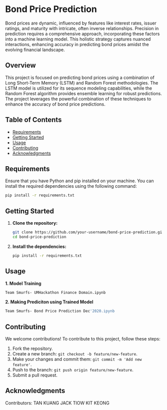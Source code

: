 # Bond Price Prediction
Bond prices are dynamic, influenced by features like interest rates, issuer ratings, and maturity with intricate, often inverse relationships. Precision in prediction requires a comprehensive approach, incorporating these factors into a machine learning model. This holistic strategy captures nuanced interactions, enhancing accuracy in predicting bond prices amidst the evolving financial landscape.

## Overview
This project is focused on predicting bond prices using a combination of Long Short-Term Memory (LSTM) and Random Forest methodologies. The LSTM model is utilized for its sequence modeling capabilities, while the Random Forest algorithm provides ensemble learning for robust predictions. The project leverages the powerful combination of these techniques to enhance the accuracy of bond price predictions.

## Table of Contents

- [Requirements](#requirements)
- [Getting Started](#getting-started)
- [Usage](#usage)
- [Contributing](#contributing)
- [Acknowledgments](#acknowledgments)

## Requirements

Ensure that you have Python and pip installed on your machine. You can install the required dependencies using the following command:

```bash
pip install -r requirements.txt
```

## Getting Started

1. **Clone the repository:**

   ```bash
   git clone https://github.com/your-username/bond-price-prediction.git
   cd bond-price-prediction
   ```

2. **Install the dependencies:**

   ```bash
   pip install -r requirements.txt
   ```

## Usage

**1. Model Training**
```bash
Team Smurfs- UMHackathon Finance Domain.ipynb
```

**2. Making Prediciton using Trained Model**
```bash
Team Smurfs- Bond Price Prediction Dec'2020.ipynb
```

## Contributing

We welcome contributions! To contribute to this project, follow these steps:
1. Fork the repository.
2. Create a new branch: `git checkout -b feature/new-feature`.
3. Make your changes and commit them: `git commit -m 'Add new feature'`.
4. Push to the branch: `git push origin feature/new-feature`.
5. Submit a pull request.


## Acknowledgments
Contributors:
TAN KUANG JACK
TIOW KIT KEONG
